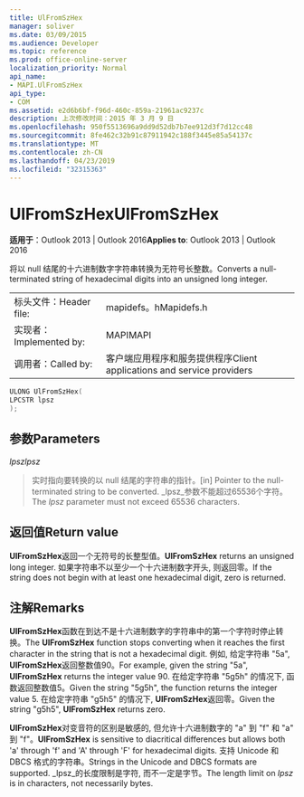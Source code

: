 ```yaml
---
title: UlFromSzHex
manager: soliver
ms.date: 03/09/2015
ms.audience: Developer
ms.topic: reference
ms.prod: office-online-server
localization_priority: Normal
api_name:
- MAPI.UlFromSzHex
api_type:
- COM
ms.assetid: e2d6b6bf-f96d-460c-859a-21961ac9237c
description: 上次修改时间：2015 年 3 月 9 日
ms.openlocfilehash: 950f5513696a9dd9d52db7b7ee912d3f7d12cc48
ms.sourcegitcommit: 8fe462c32b91c87911942c188f3445e85a54137c
ms.translationtype: MT
ms.contentlocale: zh-CN
ms.lasthandoff: 04/23/2019
ms.locfileid: "32315363"
---
```

# <a name="ulfromszhex"></a><span data-ttu-id="83c0e-103">UlFromSzHex</span><span class="sxs-lookup"><span data-stu-id="83c0e-103">UlFromSzHex</span></span>

  
  
<span data-ttu-id="83c0e-104">**适用于**：Outlook 2013 | Outlook 2016</span><span class="sxs-lookup"><span data-stu-id="83c0e-104">**Applies to**: Outlook 2013 | Outlook 2016</span></span> 
  
<span data-ttu-id="83c0e-105">将以 null 结尾的十六进制数字字符串转换为无符号长整数。</span><span class="sxs-lookup"><span data-stu-id="83c0e-105">Converts a null-terminated string of hexadecimal digits into an unsigned long integer.</span></span> 
  
|||
|:-----|:-----|
|<span data-ttu-id="83c0e-106">标头文件：</span><span class="sxs-lookup"><span data-stu-id="83c0e-106">Header file:</span></span>  <br/> |<span data-ttu-id="83c0e-107">mapidefs。h</span><span class="sxs-lookup"><span data-stu-id="83c0e-107">Mapidefs.h</span></span>  <br/> |
|<span data-ttu-id="83c0e-108">实现者：</span><span class="sxs-lookup"><span data-stu-id="83c0e-108">Implemented by:</span></span>  <br/> |<span data-ttu-id="83c0e-109">MAPI</span><span class="sxs-lookup"><span data-stu-id="83c0e-109">MAPI</span></span>  <br/> |
|<span data-ttu-id="83c0e-110">调用者：</span><span class="sxs-lookup"><span data-stu-id="83c0e-110">Called by:</span></span>  <br/> |<span data-ttu-id="83c0e-111">客户端应用程序和服务提供程序</span><span class="sxs-lookup"><span data-stu-id="83c0e-111">Client applications and service providers</span></span>  <br/> |
   
```cpp
ULONG UlFromSzHex(
LPCSTR lpsz
);
```

## <a name="parameters"></a><span data-ttu-id="83c0e-112">参数</span><span class="sxs-lookup"><span data-stu-id="83c0e-112">Parameters</span></span>

 <span data-ttu-id="83c0e-113">_lpsz_</span><span class="sxs-lookup"><span data-stu-id="83c0e-113">_lpsz_</span></span>
  
> <span data-ttu-id="83c0e-114">实时指向要转换的以 null 结尾的字符串的指针。</span><span class="sxs-lookup"><span data-stu-id="83c0e-114">[in] Pointer to the null-terminated string to be converted.</span></span> <span data-ttu-id="83c0e-115">_lpsz_参数不能超过65536个字符。</span><span class="sxs-lookup"><span data-stu-id="83c0e-115">The  _lpsz_ parameter must not exceed 65536 characters.</span></span> 
    
## <a name="return-value"></a><span data-ttu-id="83c0e-116">返回值</span><span class="sxs-lookup"><span data-stu-id="83c0e-116">Return value</span></span>

 <span data-ttu-id="83c0e-117">**UlFromSzHex**返回一个无符号的长整型值。</span><span class="sxs-lookup"><span data-stu-id="83c0e-117">**UlFromSzHex** returns an unsigned long integer.</span></span> <span data-ttu-id="83c0e-118">如果字符串不以至少一个十六进制数字开头, 则返回零。</span><span class="sxs-lookup"><span data-stu-id="83c0e-118">If the string does not begin with at least one hexadecimal digit, zero is returned.</span></span> 
  
## <a name="remarks"></a><span data-ttu-id="83c0e-119">注解</span><span class="sxs-lookup"><span data-stu-id="83c0e-119">Remarks</span></span>

<span data-ttu-id="83c0e-120">**UlFromSzHex**函数在到达不是十六进制数字的字符串中的第一个字符时停止转换。</span><span class="sxs-lookup"><span data-stu-id="83c0e-120">The **UlFromSzHex** function stops converting when it reaches the first character in the string that is not a hexadecimal digit.</span></span> <span data-ttu-id="83c0e-121">例如, 给定字符串 "5a", **UlFromSzHex**返回整数值90。</span><span class="sxs-lookup"><span data-stu-id="83c0e-121">For example, given the string "5a", **UlFromSzHex** returns the integer value 90.</span></span> <span data-ttu-id="83c0e-122">在给定字符串 "5g5h" 的情况下, 函数返回整数值5。</span><span class="sxs-lookup"><span data-stu-id="83c0e-122">Given the string "5g5h", the function returns the integer value 5.</span></span> <span data-ttu-id="83c0e-123">在给定字符串 "g5h5" 的情况下, **UlFromSzHex**返回零。</span><span class="sxs-lookup"><span data-stu-id="83c0e-123">Given the string "g5h5", **UlFromSzHex** returns zero.</span></span> 
  
 <span data-ttu-id="83c0e-124">**UlFromSzHex**对变音符的区别是敏感的, 但允许十六进制数字的 "a" 到 "f" 和 "a" 到 "f"。</span><span class="sxs-lookup"><span data-stu-id="83c0e-124">**UlFromSzHex** is sensitive to diacritical differences but allows both 'a' through 'f' and 'A' through 'F' for hexadecimal digits.</span></span> <span data-ttu-id="83c0e-125">支持 Unicode 和 DBCS 格式的字符串。</span><span class="sxs-lookup"><span data-stu-id="83c0e-125">Strings in the Unicode and DBCS formats are supported.</span></span> <span data-ttu-id="83c0e-126">_lpsz_的长度限制是字符, 而不一定是字节。</span><span class="sxs-lookup"><span data-stu-id="83c0e-126">The length limit on  _lpsz_ is in characters, not necessarily bytes.</span></span> 
  

